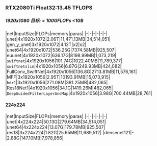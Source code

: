 
### RTX2080Ti Float32:13.45 TFLOPS

##### 1920x1080 目标: < 100GFLOPs <1GB

|net|InputSize|FLOPs|memory|paras|
|-|-|-|-|-|-|
|unet|4x1920x1072|2.06T|11,471.13MB|34,514,051|
|gen_y_unet|3x1920x1072|4.12T|x2|x2|
|unet64|4x1920x1072|536.25G|7374.58MB|925,507|
|euunet|4x1920x1072|636.17G|8198.99MB|1,073,219|
|`swiftnet`|4x1920x1056|101.74G|1022.40MB|11,789,377|
|`swiftnetslim`|4x1920x1056|6.87G|249.93MB|424,082|
|FullConv_SwiftNet|4x1920x1056|136.8G|2713.81MB|11,576,161|
|MFF|3x1920x1056|2.95T|10193.91MB|15,073,915|
|`hdr1`|3x1920x1056|271.08M|381.25MB|482,065|
|Res18Net1|4x1920x1056|34.1G|1419.26M|482,065|
|`DeepGuidedFilterLayerAndMap`|4x1920x1056|3.98G|700.44MB|28,761|

#### 224x224
|net|InputSize|FLOPs|memory|paras|
|-|-|-|-|-|-|
|unet|4x224x224|50.13G|279.64MB|34,514,051|
|unet64|4x224x224|13.07G|179.78MB|925,507|
|res18|3x224x224|1.82G|25.65MB|11,689,512|
|densenet121|-|2.88G|147.10MB|7,978,856|